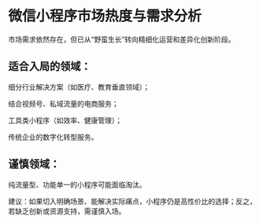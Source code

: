 
# 微信小程序市场热度与需求分析

市场需求依然存在，但已从“野蛮生长”转向精细化运营和差异化创新阶段。

## 适合入局的领域：

细分行业解决方案（如医疗、教育垂直领域）；

结合视频号、私域流量的电商服务；

工具类小程序（如效率、健康管理）；

传统企业的数字化转型服务。

## 谨慎领域：
纯流量型、功能单一的小程序可能面临淘汰。

建议：如果切入明确场景、能解决实际痛点，小程序仍是高性价比的选择；反之，若缺乏创新或资源支持，需谨慎入场。